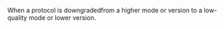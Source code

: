 
When a protocol is downgradedfrom a higher mode or version to a 
low-quality mode or lower version.